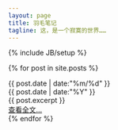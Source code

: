 ```yaml
---
layout: page
title: 羽毛笔记
tagline: 这，是一个寂寞的世界……
---
```

{% include JB/setup %}

{% for post in site.posts %}
<div class="card">
	<div class="date_label">
		<div class="day_month">
			{{ post.date | date:"%m/%d" }}
		</div>
		<div class="year">
			{{ post.date | date:"%Y" }}
		</div>
	</div>
	{{ post.excerpt }}
	<div class="read_more">
		<a class="fa fa-link" href="{{ BASE_PATH }}{{ post.url }}" rel="bookmark">查看全文&hellip;</a>
	</div>
</div>
{% endfor %}


